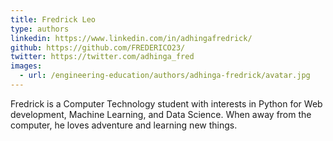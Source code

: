 ```yaml
---
title: Fredrick Leo
type: authors
linkedin: https://www.linkedin.com/in/adhingafredrick/
github: https://github.com/FREDERICO23/
twitter: https://twitter.com/adhinga_fred
images:
  - url: /engineering-education/authors/adhinga-fredrick/avatar.jpg 
---
```

Fredrick is a Computer Technology student with interests in Python for Web development, Machine Learning, and Data Science. When away from the computer, he loves adventure and learning new things. 
